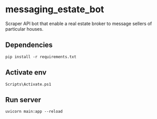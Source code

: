 # messaging_estate_bot
Scraper API bot that enable a real estate broker to message sellers of particular houses.

## Dependencies
```console
pip install -r requirements.txt
```

## Activate env
```console
Scripts\Activate.ps1
```

## Run server
```console
uvicorn main:app --reload
```
